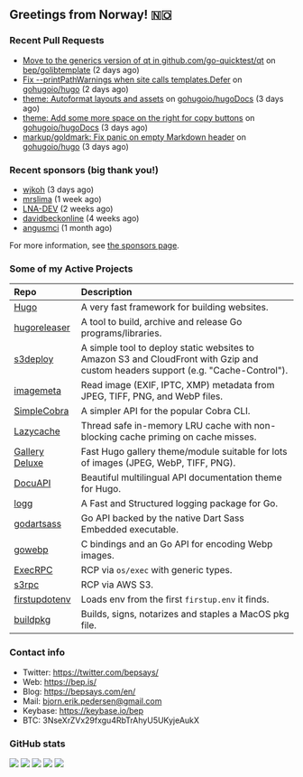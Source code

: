## Greetings from Norway! 🇳🇴

### Recent Pull Requests

- [Move to the generics version of qt in github.com/go-quicktest/qt](https://github.com/bep/golibtemplate/pull/5) on [bep/golibtemplate](https://github.com/bep/golibtemplate) (2 days ago)
- [Fix --printPathWarnings when site calls templates.Defer](https://github.com/gohugoio/hugo/pull/13421) on [gohugoio/hugo](https://github.com/gohugoio/hugo) (2 days ago)
- [theme: Autoformat layouts and assets](https://github.com/gohugoio/hugoDocs/pull/2931) on [gohugoio/hugoDocs](https://github.com/gohugoio/hugoDocs) (3 days ago)
- [theme: Add some more space on the right for copy buttons](https://github.com/gohugoio/hugoDocs/pull/2930) on [gohugoio/hugoDocs](https://github.com/gohugoio/hugoDocs) (3 days ago)
- [markup/goldmark: Fix panic on empty Markdown header](https://github.com/gohugoio/hugo/pull/13417) on [gohugoio/hugo](https://github.com/gohugoio/hugo) (3 days ago)

### Recent sponsors (big thank you!)

- [wjkoh](https://github.com/wjkoh) (3 days ago)
- [mrslima](https://github.com/mrslima) (1 week ago)
- [LNA-DEV](https://github.com/LNA-DEV) (2 weeks ago)
- [davidbeckonline](https://github.com/davidbeckonline) (4 weeks ago)
- [angusmci](https://github.com/angusmci) (1 month ago)

For more information, see [the sponsors page](https://github.com/sponsors/bep/).

### Some of my Active Projects

| Repo  | Description |
| :---------------------------------------- | :------------------------------------------- |
| [Hugo](https://github.com/gohugoio/hugo)|A very fast framework for building websites. |
| [hugoreleaser](https://github.com/gohugoio/hugoreleaser)| A tool to build, archive and release Go programs/libraries.  |
| [s3deploy](https://github.com/bep/s3deploy)| A simple tool to deploy static websites to Amazon S3 and CloudFront with Gzip and custom headers support (e.g. "Cache-Control").|
| [imagemeta](https://github.com/bep/imagemeta)| Read image (EXIF, IPTC, XMP) metadata from JPEG, TIFF, PNG, and WebP files.|
| [SimpleCobra](https://github.com/bep/simplecobra)|A simpler API for the popular Cobra CLI.|
| [Lazycache](https://github.com/bep/lazycache)| Thread safe in-memory LRU cache with non-blocking cache priming on cache misses.  |
| [Gallery Deluxe](https://github.com/bep/gallerydeluxe)|Fast Hugo gallery theme/module suitable for lots of images (JPEG, WebP, TIFF, PNG).|
| [DocuAPI](https://github.com/bep/docuapi)| Beautiful multilingual API documentation theme for Hugo.  |
| [logg](https://github.com/bep/logg)| A Fast and Structured logging package for Go.  |
| [godartsass](https://github.com/bep/godartsass)| Go API backed by the native Dart Sass Embedded executable. |
| [gowebp](https://github.com/bep/gowebp)|C bindings and an Go API for encoding Webp images. |
| [ExecRPC](https://github.com/bep/execrpc)|RCP via `os/exec` with generic types.  |
| [s3rpc](https://github.com/bep/s3rpc)|RCP via AWS S3.|
| [firstupdotenv](https://github.com/bep/firstupdotenv)|Loads env from the first `firstup.env` it finds. |
| [buildpkg](https://github.com/bep/buildpkg)| Builds, signs, notarizes and staples a MacOS pkg file. |

### Contact info
- Twitter: https://twitter.com/bepsays/
- Web: https://bep.is/
- Blog: https://bepsays.com/en/
- Mail: bjorn.erik.pedersen@gmail.com
- Keybase: https://keybase.io/bep
- BTC: 3NseXrZVx29fxgu4RbTrAhyU5UKyjeAukX


### GitHub stats

![](https://github-profile-summary-cards.vercel.app/api/cards/profile-details?username=bep&theme=github)
![](https://github-profile-summary-cards.vercel.app/api/cards/repos-per-language?username=bep&theme=github)
![](https://github-profile-summary-cards.vercel.app/api/cards/most-commit-language?username=bep&theme=github)
![](https://github-profile-summary-cards.vercel.app/api/cards/stats?username=bep&theme=github)
![](https://github-profile-summary-cards.vercel.app/api/cards/productive-time?username=bep&theme=github)
